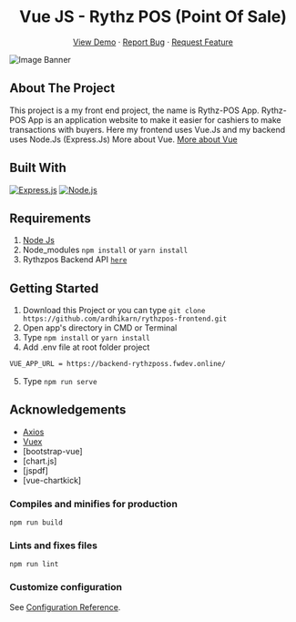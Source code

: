 <h1 align='center'>Vue JS - Rythz POS (Point Of Sale)</h1>
  <p align="center">
    <a href="https://rythzpos.netlify.app/">View Demo</a>
    ·
    <a href="https://github.com/ardhikarn/rythzpos-frontend/issues">Report Bug</a>
    ·
    <a href="https://github.com/ardhikarn/rythzpos-frontend/issues">Request Feature</a>
  </p>

![Image Banner](https://raw.githubusercontent.com/ardhikarn/vue_caffe-shop/master/image-banner.jpg)

## About The Project

This project is a my front end project, the name is Rythz-POS App. Rythz-POS App is an application website to make it easier for cashiers to make transactions with buyers. Here my frontend uses Vue.Js and my backend uses Node.Js (Express.Js) More about Vue. [More about Vue](https://en.wikipedia.org/wiki/Vue.js)

## Built With

[![Express.js](https://img.shields.io/badge/Vue.js-v.2.6.12-green.svg?style=rounded-square)](https://expressjs.com/en/starter/installing.html)
[![Node.js](https://img.shields.io/badge/Bootstrap.js-v.4.5.2-blue.svg?style=rounded-square)](https://nodejs.org/)

## Requirements

1. <a href="https://nodejs.org/en/download/">Node Js</a>
2. Node_modules `npm install` or `yarn install`
3. Rythzpos Backend API [`here`](https://github.com/ardhikarn/rythzpos-backend-API-)

## Getting Started

1. Download this Project or you can type `git clone https://github.com/ardhikarn/rythzpos-frontend.git`
2. Open app's directory in CMD or Terminal
3. Type `npm install` or `yarn install`
4. Add .env file at root folder project

```sh
VUE_APP_URL = https://backend-rythzposs.fwdev.online/
```

5. Type `npm run serve`

## Acknowledgements

- [Axios](https://www.npmjs.com/package/axios)
- [Vuex](https://vuex.vuejs.org/)
- [bootstrap-vue]
- [chart.js]
- [jspdf]
- [vue-chartkick]

### Compiles and minifies for production

```
npm run build
```

### Lints and fixes files

```
npm run lint
```

### Customize configuration

See [Configuration Reference](https://cli.vuejs.org/config/).
